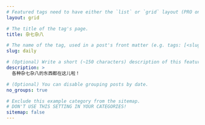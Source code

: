 ```yaml
---
# Featured tags need to have either the `list` or `grid` layout (PRO only).
layout: grid

# The title of the tag's page.
title: 杂七杂八

# The name of the tag, used in a post's front matter (e.g. tags: [<slug>]).
slug: daily

# (Optional) Write a short (~150 characters) description of this featured tag.
description: >
  各种杂七杂八的东西都在这儿啦！

# (Optional) You can disable grouping posts by date.
no_groups: true

# Exclude this example category from the sitemap.
# DON'T USE THIS SETTING IN YOUR CATEGORIES!
sitemap: false
---
```

